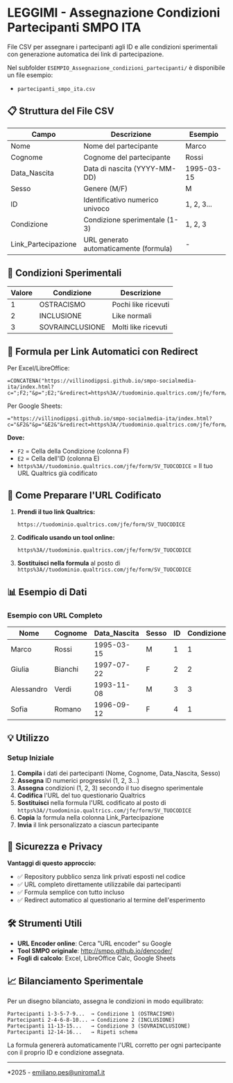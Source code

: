 # LEGGIMI - Assegnazione Condizioni Partecipanti SMPO ITA

File CSV per assegnare i partecipanti agli ID e alle condizioni sperimentali con generazione automatica dei link di partecipazione.

Nel subfolder `ESEMPIO_Assegnazione_condizioni_partecipanti/` è disponibile un file esempio:
* `partecipanti_smpo_ita.csv`

## 📋 Struttura del File CSV

| **Campo** | **Descrizione** | **Esempio** |
|-----------|-----------------|-------------|
| Nome | Nome del partecipante | Marco |
| Cognome | Cognome del partecipante | Rossi |
| Data_Nascita | Data di nascita (YYYY-MM-DD) | 1995-03-15 |
| Sesso | Genere (M/F) | M |
| ID | Identificativo numerico univoco | 1, 2, 3... |
| Condizione | Condizione sperimentale (1-3) | 1, 2, 3 |
| Link_Partecipazione | URL generato automaticamente (formula) | - |

## 🎯 Condizioni Sperimentali

| **Valore** | **Condizione** | **Descrizione** |
|------------|----------------|-----------------|
| 1 | OSTRACISMO | Pochi like ricevuti |
| 2 | INCLUSIONE | Like normali |
| 3 | SOVRAINCLUSIONE | Molti like ricevuti |

## 🔧 Formula per Link Automatici con Redirect

Per Excel/LibreOffice:
```excel
=CONCATENA("https://villinodippsi.github.io/smpo-socialmedia-ita/index.html?c=";F2;"&p=";E2;"&redirect=https%3A//tuodominio.qualtrics.com/jfe/form/SV_TUOCODICE")
```

Per Google Sheets:
```
="https://villinodippsi.github.io/smpo-socialmedia-ita/index.html?c="&F2&"&p="&E2&"&redirect=https%3A//tuodominio.qualtrics.com/jfe/form/SV_TUOCODICE"
```

**Dove:**
* `F2` = Cella della Condizione (colonna F)
* `E2` = Cella dell'ID (colonna E)
* `https%3A//tuodominio.qualtrics.com/jfe/form/SV_TUOCODICE` = Il tuo URL Qualtrics già codificato

## 🔐 Come Preparare l'URL Codificato

1. **Prendi il tuo link Qualtrics:**
   ```
   https://tuodominio.qualtrics.com/jfe/form/SV_TUOCODICE
   ```

2. **Codificalo usando un tool online:** 
   ```
   https%3A//tuodominio.qualtrics.com/jfe/form/SV_TUOCODICE
   ```

3. **Sostituisci nella formula** al posto di `https%3A//tuodominio.qualtrics.com/jfe/form/SV_TUOCODICE`

## 📊 Esempio di Dati

### Esempio con URL Completo

| Nome | Cognome | Data_Nascita | Sesso | ID | Condizione | Link_Partecipazione |
|------|---------|--------------|-------|----|-----------|--------------------|
| Marco | Rossi | 1995-03-15 | M | 1 | 1 | https://villinodippsi.github.io/smpo-socialmedia-ita/index.html?c=1&p=1&redirect=https%3A//tuodominio.qualtrics.com/jfe/form/SV_TUOCODICE |
| Giulia | Bianchi | 1997-07-22 | F | 2 | 2 | https://villinodippsi.github.io/smpo-socialmedia-ita/index.html?c=2&p=2&redirect=https%3A//tuodominio.qualtrics.com/jfe/form/SV_TUOCODICE |
| Alessandro | Verdi | 1993-11-08 | M | 3 | 3 | https://villinodippsi.github.io/smpo-socialmedia-ita/index.html?c=3&p=3&redirect=https%3A//tuodominio.qualtrics.com/jfe/form/SV_TUOCODICE |
| Sofia | Romano | 1996-09-12 | F | 4 | 1 | https://villinodippsi.github.io/smpo-socialmedia-ita/index.html?c=1&p=4&redirect=https%3A//tuodominio.qualtrics.com/jfe/form/SV_TUOCODICE |

## 💡 Utilizzo

### Setup Iniziale

1. **Compila** i dati dei partecipanti (Nome, Cognome, Data_Nascita, Sesso)
2. **Assegna** ID numerici progressivi (1, 2, 3...)
3. **Assegna** condizioni (1, 2, 3) secondo il tuo disegno sperimentale
4. **Codifica** l'URL del tuo questionario Qualtrics
5. **Sostituisci** nella formula l'URL codificato al posto di `https%3A//tuodominio.qualtrics.com/jfe/form/SV_TUOCODICE`
6. **Copia** la formula nella colonna Link_Partecipazione
7. **Invia** il link personalizzato a ciascun partecipante

## 🔐 Sicurezza e Privacy

**Vantaggi di questo approccio:**
- ✅ Repository pubblico senza link privati esposti nel codice
- ✅ URL completo direttamente utilizzabile dai partecipanti
- ✅ Formula semplice con tutto incluso
- ✅ Redirect automatico al questionario al termine dell'esperimento

## 🛠️ Strumenti Utili

- **URL Encoder online**: Cerca "URL encoder" su Google
- **Tool SMPO originale**: http://smpo.github.io/dencoder/
- **Fogli di calcolo**: Excel, LibreOffice Calc, Google Sheets

## 📈 Bilanciamento Sperimentale

Per un disegno bilanciato, assegna le condizioni in modo equilibrato:

```
Partecipanti 1-3-5-7-9...  → Condizione 1 (OSTRACISMO)
Partecipanti 2-4-6-8-10... → Condizione 2 (INCLUSIONE)  
Partecipanti 11-13-15...   → Condizione 3 (SOVRAINCLUSIONE)
Partecipanti 12-14-16...   → Ripeti schema
```

La formula genererà automaticamente l'URL corretto per ogni partecipante con il proprio ID e condizione assegnata.

---

*2025 - emiliano.pes@uniroma1.it

